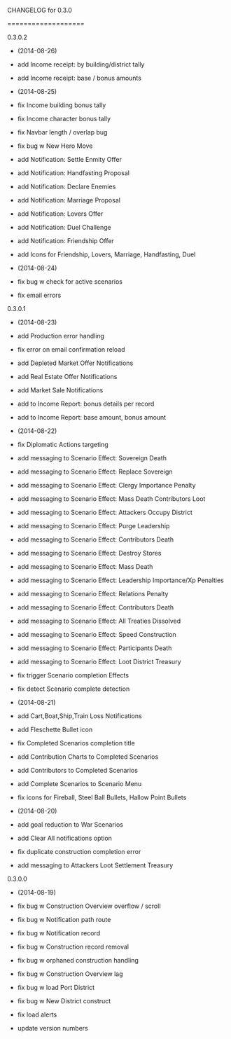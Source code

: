 CHANGELOG for 0.3.0

===================

0.3.0.2

* (2014-08-26)

 * add Income receipt: by building/district tally
 * add Income receipt: base / bonus amounts

* (2014-08-25)

 * fix Income building bonus tally
 * fix Income character bonus tally
 * fix Navbar length / overlap bug
 * fix bug w New Hero Move
 * add Notification: Settle Enmity Offer
 * add Notification: Handfasting Proposal
 * add Notification: Declare Enemies
 * add Notification: Marriage Proposal
 * add Notification: Lovers Offer
 * add Notification: Duel Challenge
 * add Notification: Friendship Offer
 * add Icons for Friendship, Lovers, Marriage, Handfasting, Duel

* (2014-08-24)

 * fix bug w check for active scenarios
 * fix email errors

0.3.0.1

* (2014-08-23)

 * add Production error handling
 * fix error on email confirmation reload
 * add Depleted Market Offer Notifications
 * add Real Estate Offer Notifications
 * add Market Sale Notifications
 * add to Income Report: bonus details per record
 * add to Income Report: base amount, bonus amount

* (2014-08-22)

 * fix Diplomatic Actions targeting
 * add messaging to Scenario Effect: Sovereign Death
 * add messaging to Scenario Effect: Replace Sovereign
 * add messaging to Scenario Effect: Clergy Importance Penalty
 * add messaging to Scenario Effect: Mass Death Contributors Loot
 * add messaging to Scenario Effect: Attackers Occupy District
 * add messaging to Scenario Effect: Purge Leadership
 * add messaging to Scenario Effect: Contributors Death
 * add messaging to Scenario Effect: Destroy Stores
 * add messaging to Scenario Effect: Mass Death
 * add messaging to Scenario Effect: Leadership Importance/Xp Penalties
 * add messaging to Scenario Effect: Relations Penalty
 * add messaging to Scenario Effect: Contributors Death
 * add messaging to Scenario Effect: All Treaties Dissolved
 * add messaging to Scenario Effect: Speed Construction
 * add messaging to Scenario Effect: Participants Death
 * add messaging to Scenario Effect: Loot District Treasury
 * fix trigger Scenario completion Effects
 * fix detect Scenario complete detection

* (2014-08-21)

 * add Cart,Boat,Ship,Train Loss Notifications
 * add Fleschette Bullet icon
 * fix Completed Scenarios completion title
 * add Contribution Charts to Completed Scenarios
 * add Contributors to Completed Scenarios
 * add Complete Scenarios to Scenario Menu
 * fix icons for Fireball, Steel Ball Bullets, Hallow Point Bullets

* (2014-08-20)

 * add goal reduction to War Scenarios
 * add Clear All notifications option
 * fix duplicate construction completion error
 * add messaging to Attackers Loot Settlement Treasury

0.3.0.0

* (2014-08-19)

 * fix bug w Construction Overview overflow / scroll
 * fix bug w Notification path route
 * fix bug w Notification record
 * fix bug w Construction record removal
 * fix bug w orphaned construction handling
 * fix bug w Construction Overview lag
 * fix bug w load Port District
 * fix bug w New District construct
 * fix load alerts
 * update version numbers